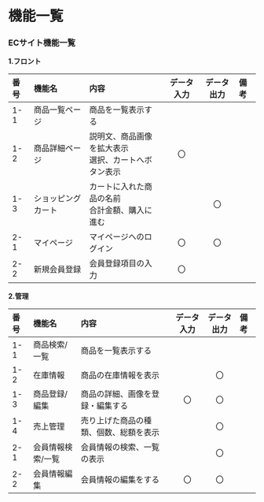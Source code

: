 # 機能一覧
### ECサイト機能一覧
**1.フロント**

|番号|機能名|内容|データ入力|データ出力|備考|
|:---|:---|:---|:---:|:----:|:---|
|1-1|商品一覧ページ|商品を一覧表示する||||
|1-2|商品詳細ページ|説明文、商品画像を拡大表示<br>選択、カートへボタン表示|〇|||
|1-3|ショッピングカート|カートに入れた商品の名前<br>合計金額、購入に進む||〇||
|2-1|マイページ|マイページへのログイン|〇|〇||
|2-2|新規会員登録|会員登録項目の入力|〇|||

**2.管理**

|番号|機能名|内容|データ入力|データ出力|備考|
|:---|:---|:---|:---:|:----:|:---|
|1-1|商品検索/一覧|商品を一覧表示する||||
|1-2|在庫情報|商品の在庫情報を表示||〇||
|1-3|商品登録/編集|商品の詳細、画像を登録・編集する|〇|〇||
|1-4|売上管理|売り上げた商品の種類、個数、総額を表示||〇||
|2-1|会員情報検索/一覧|会員情報の検索、一覧の表示||〇||
|2-2|会員情報編集|会員情報の編集をする|〇|〇||
